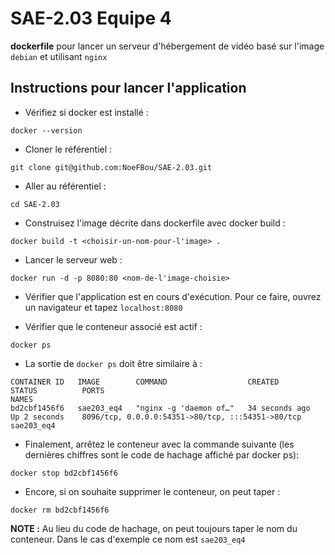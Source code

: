 # SAE-2.03 Equipe 4

**dockerfile** pour lancer un serveur d'hébergement de vidéo basé sur l'image ```debian``` et utilisant ```nginx```


## Instructions pour lancer l'application

- Vérifiez si docker est installé :
```shell
docker --version
```

- Cloner le référentiel :
 ```shell
git clone git@github.com:NoeFBou/SAE-2.03.git
```

- Aller au référentiel :
```shell
cd SAE-2.03
```

- Construisez l'image décrite dans dockerfile avec docker build : 
```shell
docker build -t <choisir-un-nom-pour-l'image> .
```

- Lancer le serveur web :
```shell
docker run -d -p 8080:80 <nom-de-l'image-choisie>
```

- Vérifier que l'application est en cours d'exécution. Pour ce faire, ouvrez un navigateur et tapez ```localhost:8080```

- Vérifier que le conteneur associé est actif :
```shell
docker ps
```

- La sortie de ```docker ps``` doit être similaire à :
```shell
CONTAINER ID   IMAGE        COMMAND                  CREATED          STATUS          PORTS                                               NAMES
bd2cbf1456f6   sae203_eq4   "nginx -g 'daemon of…"   34 seconds ago   Up 2 seconds    8096/tcp, 0.0.0.0:54351->80/tcp, :::54351->80/tcp   sae203_eq4
```

- Finalement, arrêtez le conteneur avec la commande suivante (les dernières chiffres sont le code de hachage affiché par docker ps):
```shell
docker stop bd2cbf1456f6
```

- Encore, si on souhaite supprimer le conteneur, on peut taper :
```shell
docker rm bd2cbf1456f6
```

**NOTE :** Au lieu du code de hachage, on peut toujours taper le nom du conteneur. Dans le cas d'exemple ce nom est ```sae203_eq4```

